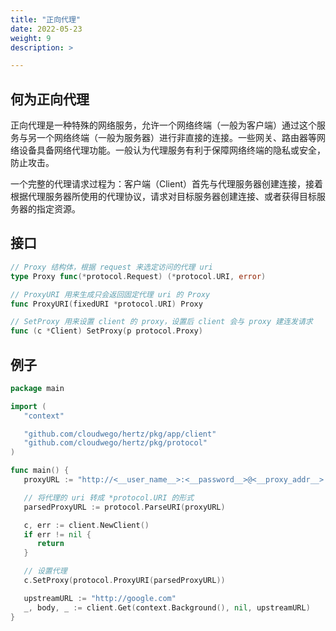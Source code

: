 ```yaml
---
title: "正向代理"
date: 2022-05-23
weight: 9
description: >

---
```


## 何为正向代理

正向代理是一种特殊的网络服务，允许一个网络终端（一般为客户端）通过这个服务与另一个网络终端（一般为服务器）进行非直接的连接。一些网关、路由器等网络设备具备网络代理功能。一般认为代理服务有利于保障网络终端的隐私或安全，防止攻击。

一个完整的代理请求过程为：客户端（Client）首先与代理服务器创建连接，接着根据代理服务器所使用的代理协议，请求对目标服务器创建连接、或者获得目标服务器的指定资源。

## 接口

```go
// Proxy 结构体，根据 request 来选定访问的代理 uri
type Proxy func(*protocol.Request) (*protocol.URI, error)

// ProxyURI 用来生成只会返回固定代理 uri 的 Proxy
func ProxyURI(fixedURI *protocol.URI) Proxy

// SetProxy 用来设置 client 的 proxy，设置后 client 会与 proxy 建连发请求
func (c *Client) SetProxy(p protocol.Proxy)
```

## 例子

```go
package main

import (
   "context"

   "github.com/cloudwego/hertz/pkg/app/client"
   "github.com/cloudwego/hertz/pkg/protocol"
)

func main() {
   proxyURL := "http://<__user_name__>:<__password__>@<__proxy_addr__>:<__proxy_port__>"

   // 将代理的 uri 转成 *protocol.URI 的形式
   parsedProxyURL := protocol.ParseURI(proxyURL)

   c, err := client.NewClient()
   if err != nil {
      return
   }

   // 设置代理
   c.SetProxy(protocol.ProxyURI(parsedProxyURL))

   upstreamURL := "http://google.com"
   _, body, _ := client.Get(context.Background(), nil, upstreamURL)
}
```
